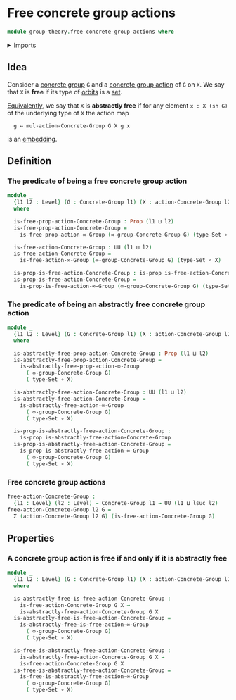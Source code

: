 # Free concrete group actions

```agda
module group-theory.free-concrete-group-actions where
```

<details><summary>Imports</summary>

```agda
open import foundation.dependent-pair-types
open import foundation.dependent-products-propositions
open import foundation.function-types
open import foundation.propositions
open import foundation.sets
open import foundation.universe-levels

open import group-theory.concrete-group-actions
open import group-theory.concrete-groups

open import higher-group-theory.free-higher-group-actions
```

</details>

## Idea

Consider a [concrete group](group-theory.concrete-groups.md) `G` and a
[concrete group action](group-theory.concrete-group-actions.md) of `G` on `X`.
We say that `X` is **free** if its type of
[orbits](group-theory.orbits-concrete-group-actions.md) is a
[set](foundation.sets.md).

[Equivalently](foundation.logical-equivalences.md), we say that `X` is
**abstractly free** if for any element `x : X (sh G)` of the underlying type of
`X` the action map

```text
  g ↦ mul-action-Concrete-Group G X g x
```

is an [embedding](foundation.embeddings.md).

## Definition

### The predicate of being a free concrete group action

```agda
module _
  {l1 l2 : Level} (G : Concrete-Group l1) (X : action-Concrete-Group l2 G)
  where

  is-free-prop-action-Concrete-Group : Prop (l1 ⊔ l2)
  is-free-prop-action-Concrete-Group =
    is-free-prop-action-∞-Group (∞-group-Concrete-Group G) (type-Set ∘ X)

  is-free-action-Concrete-Group : UU (l1 ⊔ l2)
  is-free-action-Concrete-Group =
    is-free-action-∞-Group (∞-group-Concrete-Group G) (type-Set ∘ X)

  is-prop-is-free-action-Concrete-Group : is-prop is-free-action-Concrete-Group
  is-prop-is-free-action-Concrete-Group =
    is-prop-is-free-action-∞-Group (∞-group-Concrete-Group G) (type-Set ∘ X)
```

### The predicate of being an abstractly free concrete group action

```agda
module _
  {l1 l2 : Level} (G : Concrete-Group l1) (X : action-Concrete-Group l2 G)
  where

  is-abstractly-free-prop-action-Concrete-Group : Prop (l1 ⊔ l2)
  is-abstractly-free-prop-action-Concrete-Group =
    is-abstractly-free-prop-action-∞-Group
      ( ∞-group-Concrete-Group G)
      ( type-Set ∘ X)

  is-abstractly-free-action-Concrete-Group : UU (l1 ⊔ l2)
  is-abstractly-free-action-Concrete-Group =
    is-abstractly-free-action-∞-Group
      ( ∞-group-Concrete-Group G)
      ( type-Set ∘ X)

  is-prop-is-abstractly-free-action-Concrete-Group :
    is-prop is-abstractly-free-action-Concrete-Group
  is-prop-is-abstractly-free-action-Concrete-Group =
    is-prop-is-abstractly-free-action-∞-Group
      ( ∞-group-Concrete-Group G)
      ( type-Set ∘ X)
```

### Free concrete group actions

```agda
free-action-Concrete-Group :
  {l1 : Level} (l2 : Level) → Concrete-Group l1 → UU (l1 ⊔ lsuc l2)
free-action-Concrete-Group l2 G =
  Σ (action-Concrete-Group l2 G) (is-free-action-Concrete-Group G)
```

## Properties

### A concrete group action is free if and only if it is abstractly free

```agda
module _
  {l1 l2 : Level} (G : Concrete-Group l1) (X : action-Concrete-Group l2 G)
  where

  is-abstractly-free-is-free-action-Concrete-Group :
    is-free-action-Concrete-Group G X →
    is-abstractly-free-action-Concrete-Group G X
  is-abstractly-free-is-free-action-Concrete-Group =
    is-abstractly-free-is-free-action-∞-Group
      ( ∞-group-Concrete-Group G)
      ( type-Set ∘ X)

  is-free-is-abstractly-free-action-Concrete-Group :
    is-abstractly-free-action-Concrete-Group G X →
    is-free-action-Concrete-Group G X
  is-free-is-abstractly-free-action-Concrete-Group =
    is-free-is-abstractly-free-action-∞-Group
      ( ∞-group-Concrete-Group G)
      ( type-Set ∘ X)
```
